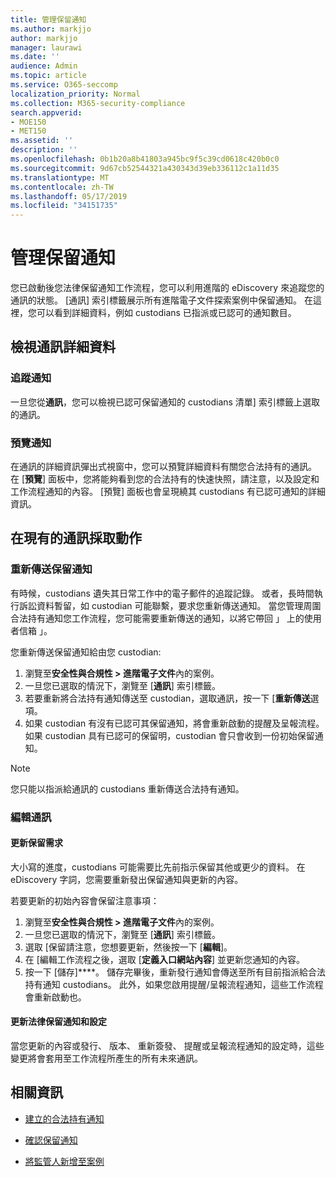 ```yaml
---
title: 管理保留通知
ms.author: markjjo
author: markjjo
manager: laurawi
ms.date: ''
audience: Admin
ms.topic: article
ms.service: O365-seccomp
localization_priority: Normal
ms.collection: M365-security-compliance
search.appverid:
- MOE150
- MET150
ms.assetid: ''
description: ''
ms.openlocfilehash: 0b1b20a8b41803a945bc9f5c39cd0618c420b0c0
ms.sourcegitcommit: 9d67cb52544321a430343d39eb336112c1a11d35
ms.translationtype: MT
ms.contentlocale: zh-TW
ms.lasthandoff: 05/17/2019
ms.locfileid: "34151735"
---
```

# <a name="manage-hold-notifications"></a>管理保留通知

您已啟動後您法律保留通知工作流程，您可以利用進階的 eDiscovery 來追蹤您的通訊的狀態。 [通訊] 索引標籤展示所有進階電子文件探索案例中保留通知。 在這裡，您可以看到詳細資料，例如 custodians 已指派或已認可的通知數目。

## <a name="view-communication-details"></a>檢視通訊詳細資料

### <a name="track-acknowledgements"></a>追蹤通知

一旦您從**通訊**，您可以檢視已認可保留通知的 custodians 清單] 索引標籤上選取的通訊。 

### <a name="preview-acknowledgements"></a>預覽通知

在通訊的詳細資訊彈出式視窗中，您可以預覽詳細資料有關您合法持有的通訊。 在 [**預覽**] 面板中，您將能夠看到您的合法持有的快速快照，請注意，以及設定和工作流程通知的內容。 [預覽] 面板也會呈現繞其 custodians 有已認可通知的詳細資訊。

## <a name="taking-action-on-existing-communications"></a>在現有的通訊採取動作

### <a name="re-send-a-hold-notice"></a>重新傳送保留通知

有時候，custodians 遺失其日常工作中的電子郵件的追蹤記錄。 或者，長時間執行訴訟資料暫留，如 custodian 可能聯繫，要求您重新傳送通知。 當您管理周圍合法持有通知您工作流程，您可能需要重新傳送的通知，以將它帶回 」 上的使用者信箱 」。

您重新傳送保留通知給由您 custodian:
1. 瀏覽至**安全性與合規性 > 進階電子文件**內的案例。
2. 一旦您已選取的情況下，瀏覽至 [**通訊**] 索引標籤。
3. 若要重新將合法持有通知傳送至 custodian，選取通訊，按一下 [**重新傳送**選項。
4. 如果 custodian 有沒有已認可其保留通知，將會重新啟動的提醒及呈報流程。 如果 custodian 具有已認可的保留明，custodian 會只會收到一份初始保留通知。

> [!NOTE]
> 您只能以指派給通訊的 custodians 重新傳送合法持有通知。 

### <a name="edit-a-communication"></a>編輯通訊

#### <a name="update-preservation-requirements"></a>更新保留需求
  
大小寫的進度，custodians 可能需要比先前指示保留其他或更少的資料。 在 eDiscovery 字詞，您需要重新發出保留通知與更新的內容。

若要更新的初始內容會保留注意事項：

1. 瀏覽至**安全性與合規性 > 進階電子文件**內的案例。
2. 一旦您已選取的情況下，瀏覽至 [**通訊**] 索引標籤。
3. 選取 [保留請注意，您想要更新，然後按一下 [**編輯**]。
4. 在 [編輯工作流程之後，選取 [**定義入口網站內容**] 並更新您通知的內容。 
5. 按一下 [儲存]****。 儲存完畢後，重新發行通知會傳送至所有目前指派給合法持有通知 custodians。 此外，如果您啟用提醒/呈報流程通知，這些工作流程會重新啟動也。 


#### <a name="update-legal-hold-notifications-and-settings"></a>更新法律保留通知和設定

當您更新的內容或發行、 版本、 重新簽發、 提醒或呈報流程通知的設定時，這些變更將會套用至工作流程所產生的所有未來通訊。

## <a name="related-information"></a>相關資訊 

- [建立的合法持有通知](create-hold-notification.md)
    
- [確認保留通知](acknowledge-hold-notification.md)
    
- [將監管人新增至案例](add-custodians-to-case.md)